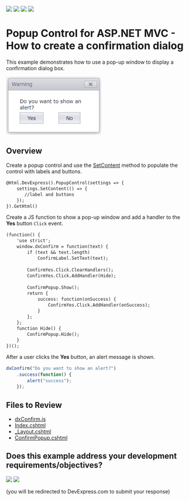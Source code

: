 <!-- default badges list -->
![](https://img.shields.io/endpoint?url=https://codecentral.devexpress.com/api/v1/VersionRange/128553048/17.1.5%2B)
[![](https://img.shields.io/badge/Open_in_DevExpress_Support_Center-FF7200?style=flat-square&logo=DevExpress&logoColor=white)](https://supportcenter.devexpress.com/ticket/details/T546332)
[![](https://img.shields.io/badge/📖_How_to_use_DevExpress_Examples-e9f6fc?style=flat-square)](https://docs.devexpress.com/GeneralInformation/403183)
[![](https://img.shields.io/badge/💬_Leave_Feedback-feecdd?style=flat-square)](#does-this-example-address-your-development-requirementsobjectives)
<!-- default badges end -->
# Popup Control for ASP.NET MVC - How to create a confirmation dialog

This example demonstrates how to use a pop-up window to display a confirmation dialog box.

![Confirmation dialog](confirmationDialog.png)

## Overview

Create a popup control and use the [SetContent](https://docs.devexpress.com/AspNetMvc/DevExpress.Web.Mvc.PopupControlSettingsBase.SetContent.overloads) method to populate the control with labels and buttons.

```cshtml
@Html.DevExpress().PopupControl(settings => {
    settings.SetContent(() => {
       //label and buttons
    });
}).GetHtml()
```

Create a JS function to show a pop-up window and add a handler to the **Yes** button `Click` event.

```cshtml
(function() {
    'use strict';
    window.dxConfirm = function(text) {
        if (text && text.length)
            ConfirmLabel.SetText(text);

        ConfirmYes.Click.ClearHandlers();
        ConfirmYes.Click.AddHandler(Hide);

        ConfirmPopup.Show();
        return {
            success: function(onSuccess) {
                ConfirmYes.Click.AddHandler(onSuccess);
            }
        };
    };
    function Hide() {
        ConfirmPopup.Hide();
    }
})();
```

After a user clicks the **Yes** button, an alert message is shown.

```js
dxConfirm("Do you want to show an alert?")
    .success(function() {
        alert("success");
    });

```

## Files to Review

* [dxConfirm.js](./CS/T545638/Scripts/dxConfirm.js)
* [Index.cshtml](./CS/T545638/Views/Home/Index.cshtml)
* [_Layout.cshtml](./CS/T545638/Views/Shared/_Layout.cshtml)
* [ConfirmPopup.cshtml](./CS/T545638/Views/Shared/ConfirmPopup.cshtml)
<!-- feedback -->
## Does this example address your development requirements/objectives?

[<img src="https://www.devexpress.com/support/examples/i/yes-button.svg"/>](https://www.devexpress.com/support/examples/survey.xml?utm_source=github&utm_campaign=asp-net-mvc-popup-confirmation-dialog&~~~was_helpful=yes) [<img src="https://www.devexpress.com/support/examples/i/no-button.svg"/>](https://www.devexpress.com/support/examples/survey.xml?utm_source=github&utm_campaign=asp-net-mvc-popup-confirmation-dialog&~~~was_helpful=no)

(you will be redirected to DevExpress.com to submit your response)
<!-- feedback end -->
